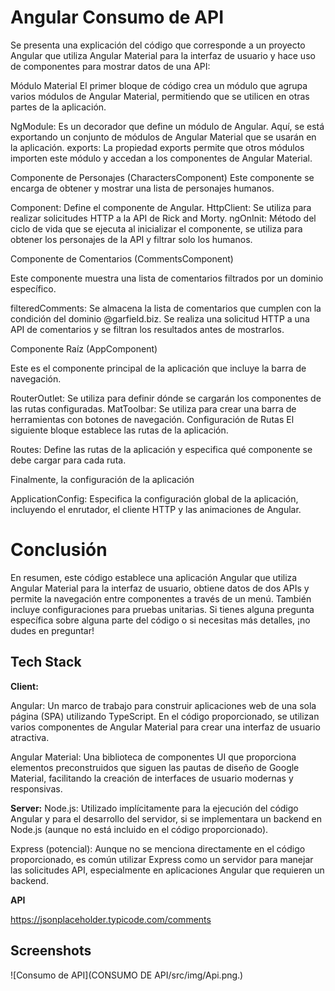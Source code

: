 
# Angular Consumo de API

Se presenta una explicación del código  que corresponde a un proyecto Angular que utiliza Angular Material para la interfaz de usuario y hace uso de componentes para mostrar datos de una API:

Módulo Material
El primer bloque de código crea un módulo que agrupa varios módulos de Angular Material, permitiendo que se utilicen en otras partes de la aplicación.

NgModule: Es un decorador que define un módulo de Angular. Aquí, se está exportando un conjunto de módulos de Angular Material que se usarán en la aplicación.
exports: La propiedad exports permite que otros módulos importen este módulo y accedan a los componentes de Angular Material.

Componente de Personajes (CharactersComponent)
Este componente se encarga de obtener y mostrar una lista de personajes humanos.

Component: Define el componente de Angular.
HttpClient: Se utiliza para realizar solicitudes HTTP a la API de Rick and Morty.
ngOnInit: Método del ciclo de vida que se ejecuta al inicializar el componente, se utiliza para obtener los personajes de la API y filtrar solo los humanos.

Componente de Comentarios (CommentsComponent)

Este componente muestra una lista de comentarios filtrados por un dominio específico.

filteredComments: Se almacena la lista de comentarios que cumplen con la condición del dominio @garfield.biz.
Se realiza una solicitud HTTP a una API de comentarios y se filtran los resultados antes de mostrarlos.

Componente Raíz (AppComponent)

Este es el componente principal de la aplicación que incluye la barra de navegación.

RouterOutlet: Se utiliza para definir dónde se cargarán los componentes de las rutas configuradas.
MatToolbar: Se utiliza para crear una barra de herramientas con botones de navegación.
Configuración de Rutas
El siguiente bloque establece las rutas de la aplicación.

Routes: Define las rutas de la aplicación y especifica qué componente se debe cargar para cada ruta.

Finalmente, la configuración de la aplicación

ApplicationConfig: Especifica la configuración global de la aplicación, incluyendo el enrutador, el cliente HTTP y las animaciones de Angular.

# Conclusión

En resumen, este código establece una aplicación Angular que utiliza Angular Material para la interfaz de usuario, obtiene datos de dos APIs y permite la navegación entre componentes a través de un menú. También incluye configuraciones para pruebas unitarias. Si tienes alguna pregunta específica sobre alguna parte del código o si necesitas más detalles, ¡no dudes en preguntar!
## Tech Stack

**Client:**

Angular: Un marco de trabajo para construir aplicaciones web de una sola página (SPA) utilizando TypeScript. En el código proporcionado, se utilizan varios componentes de Angular Material para crear una interfaz de usuario atractiva.

Angular Material: Una biblioteca de componentes UI que proporciona elementos preconstruidos que siguen las pautas de diseño de Google Material, facilitando la creación de interfaces de usuario modernas y responsivas.

**Server:**
Node.js: Utilizado implícitamente para la ejecución del código Angular y para el desarrollo del servidor, si se implementara un backend en Node.js (aunque no está incluido en el código proporcionado).

Express (potencial): Aunque no se menciona directamente en el código proporcionado, es común utilizar Express como un servidor para manejar las solicitudes API, especialmente en aplicaciones Angular que requieren un backend.

**API**

https://jsonplaceholder.typicode.com/comments


## Screenshots

![Consumo de API](CONSUMO DE API/src/img/Api.png.)



